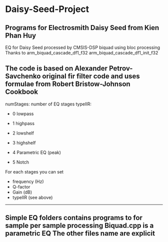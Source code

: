# Daisy-Seed-Project
Programs for Electrosmith Daisy Seed from Kien Phan Huy
-----------------------------------------------------------------------
EQ for Daisy Seed processed by CMSIS-DSP biquad using bloc processing
Thanks to 
arm_biquad_cascade_df1_f32
arm_biquad_cascade_df1_init_f32

The code is based on Alexander Petrov-Savchenko original fir filter code
and uses formulae from Robert Bristow-Johnson Cookbook
-----------------------------------------------------------------------
numStages: number of EQ stages
typeIIR:
* 0 lowpass
  
* 1 highpass
  
* 2 lowshelf
  
* 3 highshelf
  
* 4 Parametric EQ (peak)
  
* 5 Notch
  
    
For each stages you can set 
* frequency (Hz)
* Q-factor
* Gain (dB)
* typeIIR (see above)

-----------------------------------------------------------------------
Simple EQ folders contains programs to for sample per sample processing
Biquad.cpp is a parametric EQ
The other files name are explicit
-----------------------------------------------------------------------
